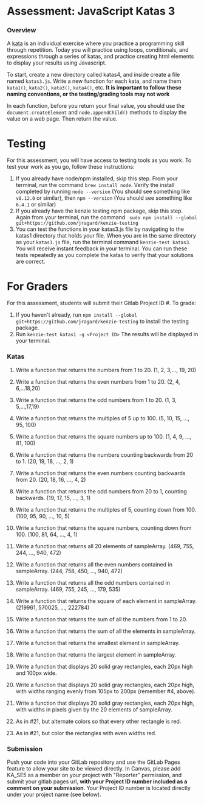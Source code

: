 # Assessment: JavaScript Katas 3 #

### Overview ###

A [kata](https://en.wikipedia.org/wiki/Kata_(programming)) is an individual exercise where you practice a programming skill through repetition. Today you will practice using loops, conditionals, and expressions through a series of katas, and practice creating html elements to display your results using Javascript.

To start, create a new directory called katas4, and inside create a file named `katas3.js`. Write a new function for each kata, and name them `kata1()`, `kata2()`, `kata3()`, `kata4()`, etc.  **It is important to follow these naming conventions, or the testing/grading tools may not work**

In each function, before you return your final value, you should use the `document.createElement` and `node.appendChild()` methods to display the value on a web page.  Then return the value.

# Testing #

For this assessment, you will have access to testing tools as you work.  To test your work as you go, follow these instructions:

1. If you already have node/npm installed, skip this step.  From your terminal, run the command `brew install node`. Verify the install completed by running `node --version` (You should see something like `v8.12.0` or similar), then `npm --version` (You should see something like `6.4.1` or similar)
2. If you already have the kenzie testing npm package, skip this step.  Again from your terminal, run the command ` sudo npm install --global git+https://github.com/jragard/kenzie-testing`
3. You can test the functions in your katas3.js file by navigating to the katas1 directory that holds your file.  When you are in the same directory as your `katas3.js` file, run the terminal command `kenzie-test katas3`.  You will receive instant feedback in your terminal.  You can run these tests repeatedly as you complete the katas to verify that your solutions are correct.

# For Graders #

For this assessment, students will submit their Gitlab Project ID #.  To grade:

1.  If you haven't already, run `npm install --global git+https://github.com/jragard/kenzie-testing` to install the testing package.
2.  Run `kenzie-test katas1 -g <Project ID>`  The results will be displayed in your terminal.

### Katas

1.  Write a function that returns the numbers from 1 to 20. (1, 2, 3,..., 19, 20)

2.  Write a function that returns the even numbers from 1 to 20. (2, 4, 6,...18,20)
3.  Write a function that returns the odd numbers from 1 to 20. (1, 3, 5,...,17,19)
4.  Write a function that returns the multiples of 5 up to 100. (5, 10, 15, ..., 95, 100)
5.  Write a function that returns the square numbers up to 100. (1, 4, 9, ..., 81, 100)
6.  Write a function that returns the numbers counting backwards from 20 to 1. (20, 19, 18, ..., 2, 1)
7.  Write a function that returns the even numbers counting backwards from 20. (20, 18, 16, ..., 4, 2)
8.  Write a function that returns the odd numbers from 20 to 1, counting backwards. (19, 17, 15, ..., 3, 1)
9.  Write a function that returns the multiples of 5, counting down from 100. (100, 95, 90, ..., 10, 5)
10.  Write a function that returns the square numbers, counting down from 100. (100, 81, 64, ..., 4, 1)
11. Write a function that returns all 20 elements of sampleArray. (469, 755, 244, ..., 940, 472)
12. Write a function that returns all the even numbers contained in sampleArray. (244, 758, 450, ..., 940, 472)
13. Write a function that returns all the odd numbers contained in sampleArray. (469, 755, 245, ..., 179, 535)
14. Write a function that returns the square of each element in sampleArray. (219961, 570025, ..., 222784)
15. Write a function that returns the sum of all the numbers from 1 to 20.
16. Write a function that returns the sum of all the elements in sampleArray.
17. Write a function that returns the smallest element in sampleArray.
18. Write a function that returns the largest element in sampleArray.
19. Write a function that displays 20 solid gray rectangles, each 20px high and 100px wide.
20. Write a function that displays 20 solid gray rectangles, each 20px high, with widths ranging evenly from 105px to 200px (remember #4, above).
21. Write a function that displays 20 solid gray rectangles, each 20px high, with widths in pixels given by the 20 elements of sampleArray.
22. As in #21, but alternate colors so that every other rectangle is red.
23. As in #21, but color the rectangles with even widths red.

### Submission ###

Push your code into your GitLab repository and use the GitLab Pages feature to allow your site to be viewed directly. In Canvas, please add KA_SE5 as a member on your project with "Reporter" permission, and submit your gitlab pages url, **with your Project ID number included as a comment on your submission**.  Your Project ID number is located directly under your project name (see below).
